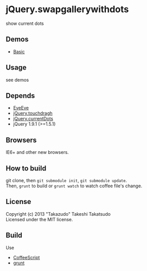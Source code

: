 # jQuery.swapgallerywithdots

show current dots

## Demos

* [Basic](http://takazudo.github.io/jQuery.swapgallerywithdots/demos/1/)

## Usage

see demos

## Depends

* [EveEve](https://github.com/Takazudo/EveEve)
* [jQuery.touchdragh](https://github.com/Takazudo/jQuery.touchdragh)
* [jQuery.currentDots](https://github.com/Takazudo/jQuery.currentDots)
* jQuery 1.9.1 (>=1.5.1)

## Browsers

IE6+ and other new browsers.  

## How to build

git clone, then `git submodule init`, `git submodule update`.  
Then, `grunt` to build or `grunt watch` to watch coffee file's change.

## License

Copyright (c) 2013 "Takazudo" Takeshi Takatsudo  
Licensed under the MIT license.

## Build

Use

 * [CoffeeScript][coffeescript]
 * [grunt][grunt]

[coffeescript]: http://coffeescript.org "CoffeeScript"
[grunt]: http://gruntjs.com "grunt"
